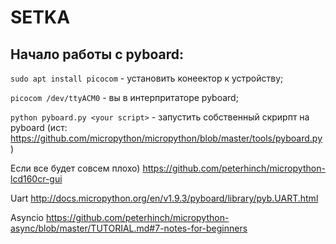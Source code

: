 # SETKA

## Начало работы с pyboard:
`sudo apt install picocom` - установить конеектор к устройству;

`picocom /dev/ttyACM0` - вы в интерпритаторе pyboard;

`python pyboard.py <your script>` - запустить собственный скрирпт на pyboard (ист: https://github.com/micropython/micropython/blob/master/tools/pyboard.py) 




Если все будет совсем плохо)
https://github.com/peterhinch/micropython-lcd160cr-gui

Uart
http://docs.micropython.org/en/v1.9.3/pyboard/library/pyb.UART.html

Asyncio
https://github.com/peterhinch/micropython-async/blob/master/TUTORIAL.md#7-notes-for-beginners
